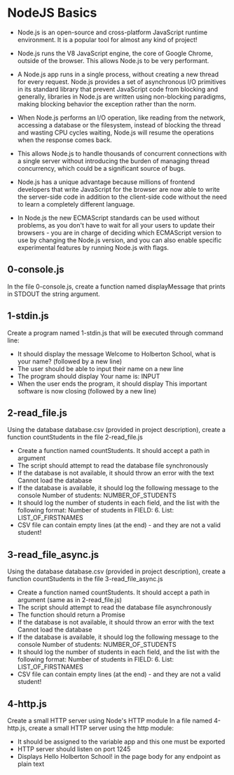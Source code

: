 # NodeJS Basics
- Node.js is an open-source and cross-platform JavaScript runtime environment. It is a popular tool for almost any kind of project!

- Node.js runs the V8 JavaScript engine, the core of Google Chrome, outside of the browser. This allows Node.js to be very performant.

- A Node.js app runs in a single process, without creating a new thread for every request. Node.js provides a set of asynchronous I/O primitives in its standard library that prevent JavaScript code from blocking and generally, libraries in Node.js are written using non-blocking paradigms, making blocking behavior the exception rather than the norm.

- When Node.js performs an I/O operation, like reading from the network, accessing a database or the filesystem, instead of blocking the thread and wasting CPU cycles waiting, Node.js will resume the operations when the response comes back.

- This allows Node.js to handle thousands of concurrent connections with a single server without introducing the burden of managing thread concurrency, which could be a significant source of bugs.

- Node.js has a unique advantage because millions of frontend developers that write JavaScript for the browser are now able to write the server-side code in addition to the client-side code without the need to learn a completely different language.

- In Node.js the new ECMAScript standards can be used without problems, as you don't have to wait for all your users to update their browsers - you are in charge of deciding which ECMAScript version to use by changing the Node.js version, and you can also enable specific experimental features by running Node.js with flags.
## 0-console.js
In the file 0-console.js, create a function named displayMessage that prints in STDOUT the string argument.
## 1-stdin.js
Create a program named 1-stdin.js that will be executed through command line:

- It should display the message Welcome to Holberton School, what is your name? (followed by a new line)
- The user should be able to input their name on a new line
- The program should display Your name is: INPUT
- When the user ends the program, it should display This important software is now closing (followed by a new line)
## 2-read_file.js
Using the database database.csv (provided in project description), create a function countStudents in the file 2-read_file.js

- Create a function named countStudents. It should accept a path in argument
- The script should attempt to read the database file synchronously
- If the database is not available, it should throw an error with the text Cannot load the database
- If the database is available, it should log the following message to the console Number of students: NUMBER_OF_STUDENTS
- It should log the number of students in each field, and the list with the following format: Number of students in FIELD: 6. List: LIST_OF_FIRSTNAMES
- CSV file can contain empty lines (at the end) - and they are not a valid student!
## 3-read_file_async.js
Using the database database.csv (provided in project description), create a function countStudents in the file 3-read_file_async.js

- Create a function named countStudents. It should accept a path in argument (same as in 2-read_file.js)
- The script should attempt to read the database file asynchronously
- The function should return a Promise
- If the database is not available, it should throw an error with the text Cannot load the database
- If the database is available, it should log the following message to the console Number of students: NUMBER_OF_STUDENTS
- It should log the number of students in each field, and the list with the following format: Number of students in FIELD: 6. List: LIST_OF_FIRSTNAMES
- CSV file can contain empty lines (at the end) - and they are not a valid student!
## 4-http.js
Create a small HTTP server using Node's HTTP module 
In a file named 4-http.js, create a small HTTP server using the http module:

- It should be assigned to the variable app and this one must be exported
- HTTP server should listen on port 1245
- Displays Hello Holberton School! in the page body for any endpoint as plain text
